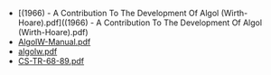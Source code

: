 * [(1966) - A Contribution To The Development Of Algol (Wirth-Hoare).pdf]((1966) - A Contribution To The Development Of Algol (Wirth-Hoare).pdf) 
* [AlgolW-Manual.pdf](AlgolW-Manual.pdf) 
* [algolw.pdf](algolw.pdf) 
* [CS-TR-68-89.pdf](CS-TR-68-89.pdf) 
